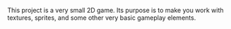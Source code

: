 This project is a very small 2D game.
Its purpose is to make you work with textures, sprites,
and some other very basic gameplay elements.
